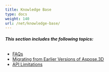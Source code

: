 ```yaml
---
title: Knowledge Base
type: docs
weight: 140
url: /net/knowledge-base/
---
```


###### **This section includes the following topics:** 
- [FAQs](/3d/net/faqs/)
- [Migrating from Earlier Versions of Aspose.3D](/3d/net/migrating-from-earlier-versions-of-aspose-3d/)
- [API Limitations](/3d/net/api-limitations/)
